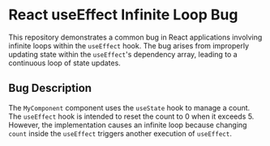 # React useEffect Infinite Loop Bug
This repository demonstrates a common bug in React applications involving infinite loops within the `useEffect` hook. The bug arises from improperly updating state within the `useEffect`'s dependency array, leading to a continuous loop of state updates.

## Bug Description
The `MyComponent` component uses the `useState` hook to manage a count. The `useEffect` hook is intended to reset the count to 0 when it exceeds 5.  However, the implementation causes an infinite loop because changing `count` inside the `useEffect` triggers another execution of `useEffect`.